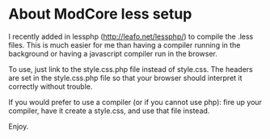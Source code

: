 About ModCore less setup
========================

I recently added in lessphp (http://leafo.net/lessphp/) to compile the .less files. This is much easier for me than having a compiler running in the background or having a javascript compiler run in the browser.

To use, just link to the style.css.php file instead of style.css. The headers are set in the style.css.php file so that your browser should interpret it correctly without trouble.

If you would prefer to use a compiler (or if you cannot use php): fire up your compiler, have it create a style.css, and use that file instead.

Enjoy.
